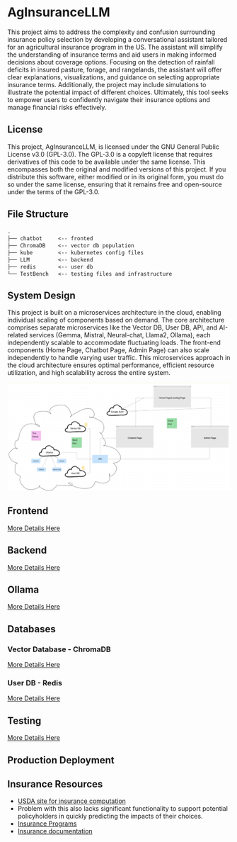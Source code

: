 # AgInsuranceLLM
This project aims to address the complexity and confusion surrounding insurance policy selection by developing a conversational assistant tailored for an agricultural insurance program in the US. The assistant will simplify the understanding of insurance terms and aid users in making informed decisions about coverage options. Focusing on the detection of rainfall deficits in insured pasture, forage, and rangelands, the assistant will offer clear explanations, visualizations, and guidance on selecting appropriate insurance terms. Additionally, the project may include simulations to illustrate the potential impact of different choices. Ultimately, this tool seeks to empower users to confidently navigate their insurance options and manage financial risks effectively.

## License
This project, AgInsuranceLLM, is licensed under the GNU General Public License v3.0 (GPL-3.0). The GPL-3.0 is a copyleft license that requires derivatives of this code to be available under the same license. This encompasses both the original and modified versions of this project. If you distribute this software, either modified or in its original form, you must do so under the same license, ensuring that it remains free and open-source under the terms of the GPL-3.0.

## File Structure
```
.
├── chatbot     <-- fronted
├── ChromaDB    <-- vector db population
├── kube        <-- kubernetes config files
├── LLM         <-- backend
├── redis       <-- user db
└── TestBench   <-- testing files and infrastructure 
```

## System Design
This project is built on a microservices architecture in the cloud, enabling individual scaling of components based on demand. The core architecture comprises separate microservices like the Vector DB, User DB, API, and AI-related services (Gemma, Mistral, Neural-chat, Llama2, Ollama), each independently scalable to accommodate fluctuating loads. The front-end components (Home Page, Chatbot Page, Admin Page) can also scale independently to handle varying user traffic. This microservices approach in the cloud architecture ensures optimal performance, efficient resource utilization, and high scalability across the entire system. 

![System Architecture](./SystemDesign.png)

## Frontend
[More Details Here](./chatbot/README.md)

## Backend
[More Details Here](./LLM/README.md)

## Ollama
[More Details Here](./LLM/README.md)

## Databases
### Vector Database - ChromaDB
[More Details Here](./ChromaDB/README.md)

### User DB - Redis
[More Details Here](./redis/README.md)

## Testing
[More Details Here](./TestBench/README.md)

## Production Deployment

## Insurance Resources  
- [USDA site for insurance computation](https://public-rma.fpac.usda.gov/apps/PRF#)
- Problem with this also lacks significant functionality to support potential policyholders in quickly predicting the impacts of their choices.
- [Insurance Programs](https://www.rma.usda.gov/en/Policy-and-Procedure/Insurance-Plans/Pasture-Rangeland-Forage)
- [Insurance documentation](https://www.rma.usda.gov/-/media/RMA/Handbooks/Coverage-Plans---18000/Rainfall-and-Vegetation-Index---18150/2024-18150-1-Rainfall-Index-Handbook.ashx?la=en)



